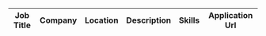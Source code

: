 Job Title | Company | Location | Description | Skills | Application Url 
------------ | ------------- | ------------ | ------------ | ------------ | -----
